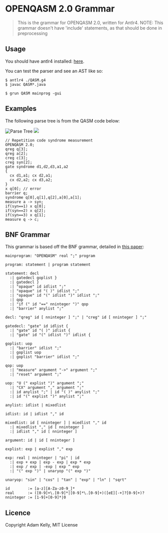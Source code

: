 # OPENQASM 2.0 Grammar

> This is the grammar for OPENQASM 2.0, written for Antlr4.
> NOTE: This grammar doesn't have 'include' statements, as that should be done in preprocessing

## Usage

You should have antlr4 installed: [here](http://www.antlr.org/download.html).

You can test the parser and see an AST like so:

```
$ antlr4 ./QASM.g4
$ javac QASM*.java
```

```
$ grun QASM mainprog -gui
```

## Examples

The following parse tree is from the QASM code below:

![Parse Tree](https://raw.github.com/qcgpu/QASM-Grammar/master/examples/antlr4_parse_tree.svg?sanitize=true)
<img src="https://raw.github.com/qcgpu/QASM-Grammar/master/examples/antlr4_parse_tree.svg?sanitize=true">

```AS
// Repetition code syndrome measurement
OPENQASM 2.0;
qreg q[3];
qreg a[2];
creg c[3];
creg syn[2];
gate syndrome d1,d2,d3,a1,a2
{
  cx d1,a1; cx d2,a1;
  cx d2,a2; cx d3,a2;
}
x q[0]; // error
barrier q;
syndrome q[0],q[1],q[2],a[0],a[1];
measure a -> syn;
if(syn==1) x q[0];
if(syn==2) x q[2];
if(syn==3) x q[1];
measure q -> c;
```


## BNF Grammar

This grammar is based off the BNF grammar, detailed in [this paper](https://arxiv.org/pdf/1707.03429.pdf):

```bnf
mainprogram: "OPENQASM" real ";" program

program: statement | program statement

statement: decl
  :| gatedecl goplist }
  :| gatedecl }
  :| "opaque" id idlist ";"
  :| "opaque" id "( )" idlist ";"
  :| "opaque" id "(" idlist ")" idlist ";"
  :| qop
  :| "if (" id "==" nninteger ")" qop
  :| "barrier" anylist ";"

decl: "qreg" id [ nninteger ] ";" | "creg" id [ nninteger ] ";"

gatedecl: "gate" id idlist {
  :| "gate" id "( )" idlist {
  :| "gate" id "(" idlist ")" idlist {

goplist: uop
  :| "barrier" idlist ";"
  :| goplist uop
  :| goplist "barrier" idlist ";"

qop: uop
  :| "measure" argument "->" argument ";"
  :| "reset" argument ";"

uop: "U (" explist ")" argument ";"
  :| "CX" argument "," argument ";"
  :| id anylist ";" | id "( )" anylist ";"
  :| id "(" explist ")" anylist ";"

anylist: idlist | mixedlist

idlist: id | idlist "," id

mixedlist: id [ nninteger ] | miedlist "," id
  :| mixedlist "," id [ nninteger ]
  :| idlist "," id [ nninteger ]

argument: id | id [ nninteger ]

explist: exp | explist "," exp

exp: real | nninteger | "pi" | id
  :| exp + exp | exp - exp | exp * exp
  :| exp / exp | -exp | exp ^ exp
  :| "(" exp ")" | unaryop "(" exp ")"

unaryop: "sin" | "cos" | "tan" | "exp" | "ln" | "sqrt"

id        := [a-z][A-Za-z0-9_]*
real      := ([0-9]+\.[0-9]*|[0-9]*\.[0-9]+)([eE][-+]?[0-9]+)?
nninteger := [1-9]+[0-9]*|0
```

## Licence 

Copyright Adam Kelly, MIT License